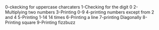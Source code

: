 0-ckecking for uppercase charcaters
1-Checking for the digit 0
2-Multiplying two numbers
3-Printing 0-9
4-printing numbers except from 2 and 4
5-Printing 1-14 14 times
6-Printing a line
7-printing Diagonally
8-Printing square
9-Printing fizzbuzz
